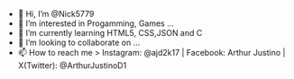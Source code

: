 - 👋 Hi, I’m @Nick5779
- 👀 I’m interested in Progamming, Games ...
- 🌱 I’m currently learning HTML5, CSS,JSON and C
- 💞️ I’m looking to collaborate on ...
- 📫 How to reach me  > Instagram: @ajd2k17 | Facebook: Arthur Justino | X(Twitter): @ArthurJustinoD1

<!---
Nick5779/Nick5779 is a ✨ special ✨ repository because its `README.md` (this file) appears on your GitHub profile.
You can click the Preview link to take a look at your changes.
--->
